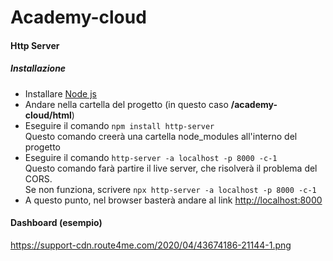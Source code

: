 # Academy-cloud

#### Http Server
##### Installazione
* Installare [Node js](https://nodejs.org/it/download)
* Andare nella cartella del progetto (in questo caso **<path>/academy-cloud/html**)
* Eseguire il comando `npm install http-server`
 </br>Questo comando creerà una cartella node_modules all'interno del progetto
* Eseguire il comando `http-server -a localhost -p 8000 -c-1`
 </br>Questo comando farà partire il live server, che risolverà il problema del CORS.
 </br>Se non funziona, scrivere `npx http-server -a localhost -p 8000 -c-1`
* A questo punto, nel browser basterà andare al link [http://localhost:8000](http://localhost:8000)

#### Dashboard (esempio)
https://support-cdn.route4me.com/2020/04/43674186-21144-1.png